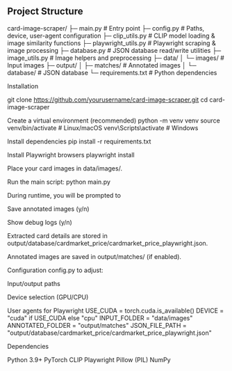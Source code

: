 ## Project Structure
card-image-scraper/
├─ main.py # Entry point
├─ config.py # Paths, device, user-agent configuration
├─ clip_utils.py # CLIP model loading & image similarity functions
├─ playwright_utils.py # Playwright scraping & image processing
├─ database.py # JSON database read/write utilities
├─ image_utils.py # Image helpers and preprocessing
├─ data/
│ └─ images/ # Input images
├─ output/
│ ├─ matches/ # Annotated images
│ └─ database/ # JSON database
└─ requirements.txt # Python dependencies

Installation

git clone https://github.com/yourusername/card-image-scraper.git
cd card-image-scraper

Create a virtual environment (recommended)
python -m venv venv
source venv/bin/activate  # Linux/macOS
venv\Scripts\activate     # Windows

Install dependencies
pip install -r requirements.txt

Install Playwright browsers
playwright install

Place your card images in data/images/.

Run the main script:
python main.py

During runtime, you will be prompted to

Save annotated images (y/n)

Show debug logs (y/n)

Extracted card details are stored in output/database/cardmarket_price/cardmarket_price_playwright.json.

Annotated images are saved in output/matches/ (if enabled).

Configuration
config.py to adjust:

Input/output paths

Device selection (GPU/CPU)

User agents for Playwright
USE_CUDA = torch.cuda.is_available()
DEVICE = "cuda" if USE_CUDA else "cpu"
INPUT_FOLDER = "data/images"
ANNOTATED_FOLDER = "output/matches"
JSON_FILE_PATH = "output/database/cardmarket_price/cardmarket_price_playwright.json"

Dependencies

Python 3.9+
PyTorch
CLIP
Playwright
Pillow (PIL)
NumPy

